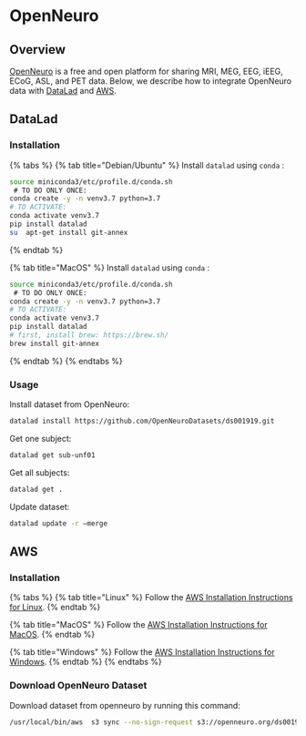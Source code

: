 # OpenNeuro

## Overview

[OpenNeuro](https://openneuro.org/) is a free and open platform for sharing MRI, MEG, EEG, iEEG, ECoG, ASL, and PET data. Below, we describe how to integrate OpenNeuro data with [DataLad](https://www.datalad.org/) and [AWS](https://aws.amazon.com/free/?trk=ps_a134p000003yhMrAAI&trkCampaign=acq_paid_search_brand&sc_channel=ps&sc_campaign=acquisition_CA&sc_publisher=google&sc_category=core-main&sc_country=CA&sc_geo=NAMER&sc_outcome=Acquisition&sc_detail=aws&sc_content=Brand_Core_aws_e&sc_matchtype=e&sc_segment=453053794209&sc_medium=ACQ-P|PS-GO|Brand|Desktop|SU|Core-Main|Core|CA|EN|Text&s_kwcid=AL!4422!3!453053794209!e!!g!!aws&ef_id=Cj0KCQjwk4yGBhDQARIsACGfAesxE-q-wc05cyshZskHgQCJf2Kl3oKHVVmkSNkzHI7F_s2TFOOEre0aAl5KEALw_wcB:G:s&s_kwcid=AL!4422!3!453053794209!e!!g!!aws&all-free-tier.sort-by=item.additionalFields.SortRank&all-free-tier.sort-order=asc&awsf.Free%20Tier%20Types=*all&awsf.Free%20Tier%20Categories=*all).

## DataLad

### Installation

{% tabs %}
{% tab title="Debian/Ubuntu" %}
Install `datalad` using `conda` :

```bash
source miniconda3/etc/profile.d/conda.sh
 # TO DO ONLY ONCE:  
conda create -y -n venv3.7 python=3.7 
# TO ACTIVATE: 
conda activate venv3.7 
pip install datalad 
su  apt-get install git-annex
```
{% endtab %}

{% tab title="MacOS" %}
Install `datalad` using `conda` :

```bash
source miniconda3/etc/profile.d/conda.sh
 # TO DO ONLY ONCE:  
conda create -y -n venv3.7 python=3.7 
# TO ACTIVATE: 
conda activate venv3.7 
pip install datalad 
# first, install brew: https://brew.sh/
brew install git-annex
```
{% endtab %}
{% endtabs %}

### Usage

Install dataset from OpenNeuro:

```bash
datalad install https://github.com/OpenNeuroDatasets/ds001919.git
```

Get one subject:

```bash
datalad get sub-unf01
```

Get all subjects:

```bash
datalad get . 
```

Update dataset:

```bash
datalad update -r —merge
```

## AWS

### Installation

{% tabs %}
{% tab title="Linux" %}
Follow the [AWS Installation Instructions for Linux](https://docs.aws.amazon.com/cli/latest/userguide/install-linux.html).
{% endtab %}

{% tab title="MacOS" %}
Follow the [AWS Installation Instructions for MacOS](https://docs.aws.amazon.com/cli/latest/userguide/install-macos.html).
{% endtab %}

{% tab title="Windows" %}
Follow the [AWS Installation Instructions for Windows](https://docs.aws.amazon.com/cli/latest/userguide/install-windows.html).
{% endtab %}
{% endtabs %}

### Download OpenNeuro Dataset

Download dataset from openneuro by running this command:

```bash
/usr/local/bin/aws  s3 sync --no-sign-request s3://openneuro.org/ds001919 ds001919-dwld/
```

